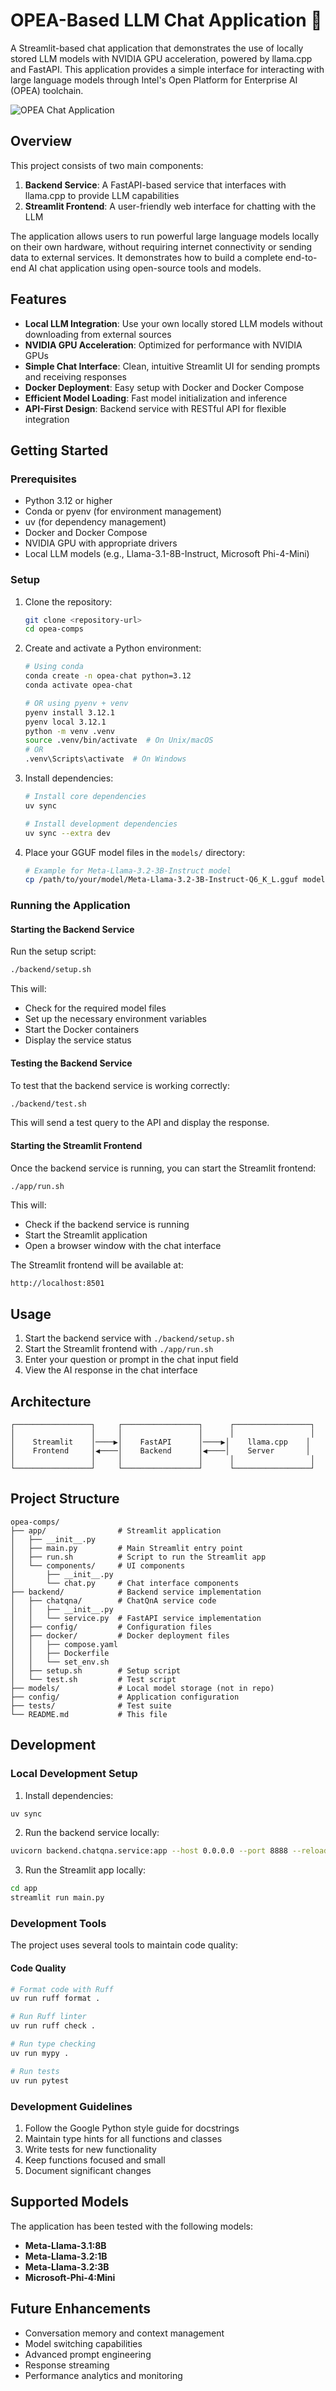 # OPEA-Based LLM Chat Application 💬

A Streamlit-based chat application that demonstrates the use of locally stored LLM models with NVIDIA GPU acceleration, powered by llama.cpp and FastAPI. This application provides a simple interface for interacting with large language models through Intel's Open Platform for Enterprise AI (OPEA) toolchain.

![OPEA Chat Application](dev/screenshot.png)

## Overview

This project consists of two main components:

1. **Backend Service**: A FastAPI-based service that interfaces with llama.cpp to provide LLM capabilities
2. **Streamlit Frontend**: A user-friendly web interface for chatting with the LLM

The application allows users to run powerful large language models locally on their own hardware, without requiring internet connectivity or sending data to external services. It demonstrates how to build a complete end-to-end AI chat application using open-source tools and models.

## Features

- **Local LLM Integration**: Use your own locally stored LLM models without downloading from external sources
- **NVIDIA GPU Acceleration**: Optimized for performance with NVIDIA GPUs
- **Simple Chat Interface**: Clean, intuitive Streamlit UI for sending prompts and receiving responses
- **Docker Deployment**: Easy setup with Docker and Docker Compose
- **Efficient Model Loading**: Fast model initialization and inference
- **API-First Design**: Backend service with RESTful API for flexible integration

## Getting Started

### Prerequisites

- Python 3.12 or higher
- Conda or pyenv (for environment management)
- uv (for dependency management)
- Docker and Docker Compose
- NVIDIA GPU with appropriate drivers
- Local LLM models (e.g., Llama-3.1-8B-Instruct, Microsoft Phi-4-Mini)

### Setup

1. Clone the repository:
   ```bash
   git clone <repository-url>
   cd opea-comps
   ```

2. Create and activate a Python environment:
   ```bash
   # Using conda
   conda create -n opea-chat python=3.12
   conda activate opea-chat

   # OR using pyenv + venv
   pyenv install 3.12.1
   pyenv local 3.12.1
   python -m venv .venv
   source .venv/bin/activate  # On Unix/macOS
   # OR
   .venv\Scripts\activate  # On Windows
   ```

3. Install dependencies:
   ```bash
   # Install core dependencies
   uv sync

   # Install development dependencies
   uv sync --extra dev
   ```

4. Place your GGUF model files in the `models/` directory:
   ```bash
   # Example for Meta-Llama-3.2-3B-Instruct model
   cp /path/to/your/model/Meta-Llama-3.2-3B-Instruct-Q6_K_L.gguf models/
   ```

### Running the Application

#### Starting the Backend Service

Run the setup script:
```bash
./backend/setup.sh
```

This will:
- Check for the required model files
- Set up the necessary environment variables
- Start the Docker containers
- Display the service status

#### Testing the Backend Service

To test that the backend service is working correctly:
```bash
./backend/test.sh
```

This will send a test query to the API and display the response.

#### Starting the Streamlit Frontend

Once the backend service is running, you can start the Streamlit frontend:
```bash
./app/run.sh
```

This will:
- Check if the backend service is running
- Start the Streamlit application
- Open a browser window with the chat interface

The Streamlit frontend will be available at:
```
http://localhost:8501
```

## Usage

1. Start the backend service with `./backend/setup.sh`
2. Start the Streamlit frontend with `./app/run.sh`
3. Enter your question or prompt in the chat input field
4. View the AI response in the chat interface

## Architecture

```
┌─────────────────┐     ┌─────────────────┐      ┌─────────────────┐
│                 │     │                 │      │                 │
│    Streamlit    │────▶│    FastAPI      │────▶│    llama.cpp    │
│    Frontend     │◀────│    Backend      │◀────│    Server       │
│                 │     │                 │      │                 │
└─────────────────┘     └─────────────────┘      └─────────────────┘
```

## Project Structure

```
opea-comps/
├── app/                # Streamlit application
│   ├── __init__.py
│   ├── main.py         # Main Streamlit entry point
│   ├── run.sh          # Script to run the Streamlit app
│   └── components/     # UI components
│       ├── __init__.py
│       └── chat.py     # Chat interface components
├── backend/            # Backend service implementation
│   ├── chatqna/        # ChatQnA service code
│   │   ├── __init__.py
│   │   └── service.py  # FastAPI service implementation
│   ├── config/         # Configuration files
│   ├── docker/         # Docker deployment files
│   │   ├── compose.yaml
│   │   ├── Dockerfile
│   │   └── set_env.sh
│   ├── setup.sh        # Setup script
│   └── test.sh         # Test script
├── models/             # Local model storage (not in repo)
├── config/             # Application configuration
├── tests/              # Test suite
└── README.md           # This file
```

## Development

### Local Development Setup

1. Install dependencies:
```bash
uv sync
```

2. Run the backend service locally:
```bash
uvicorn backend.chatqna.service:app --host 0.0.0.0 --port 8888 --reload
```

3. Run the Streamlit app locally:
```bash
cd app
streamlit run main.py
```

### Development Tools

The project uses several tools to maintain code quality:

#### Code Quality
```bash
# Format code with Ruff
uv run ruff format .

# Run Ruff linter
uv run ruff check .

# Run type checking
uv run mypy .

# Run tests
uv run pytest
```

### Development Guidelines

1. Follow the Google Python style guide for docstrings
2. Maintain type hints for all functions and classes
3. Write tests for new functionality
4. Keep functions focused and small
5. Document significant changes

## Supported Models

The application has been tested with the following models:

   - **Meta-Llama-3.1:8B**
   - **Meta-Llama-3.2:1B**
   - **Meta-Llama-3.2:3B**
   - **Microsoft-Phi-4:Mini**

## Future Enhancements

- Conversation memory and context management
- Model switching capabilities
- Advanced prompt engineering
- Response streaming
- Performance analytics and monitoring

